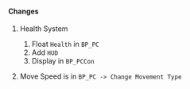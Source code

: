 #### Changes

1. Health System
   1. Float `Health` in `BP_PC`
   2. Add `HUD` 
   3. Display in `BP_PCCon`

2. Move Speed is in `BP_PC -> Change Movement Type` 